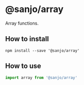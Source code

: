 # @sanjo/array

Array functions.

## How to install

```
npm install --save '@sanjo/array'
```

## How to use

```js
import array from '@sanjo/array'
```
